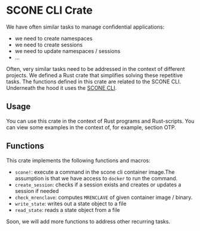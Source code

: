 # SCONE CLI Crate

We have often similar tasks to manage confidential applications:

- we need to create namespaces
- we need to create sessions
- we need to update namespaces / sessions
- ...

Often, very similar tasks need to be addressed in the context of different projects.
We defined a Rust crate that simplifies solving these repetitive tasks. The functions defined
in this crate are related to the SCONE CLI. Underneath the hood it uses the [SCONE CLI](https://sconedocs.github.io/CAS_cli/).

## Usage

You can use this crate in the context of Rust programs and Rust-scripts. You can view some 
examples in the context of, for example, section OTP.

## Functions

This crate implements the following functions and macros:

- `scone!`: execute a command in the scone cli container image.The assumption is that we have access to `docker` to run the command.
- `create_session`: checks if a session exists and creates or updates a session if needed
- `check_mrenclave`: computes `MRENCLAVE` of given container image / binary.
- `write_state`: writes out a state object to a file
- `read_state`: reads a state object from a file

Soon, we will add more functions to address other recurring tasks.

